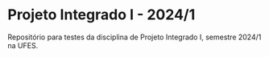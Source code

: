# Projeto Integrado I - 2024/1
Repositório para testes da disciplina de Projeto Integrado I, semestre 2024/1 na UFES.
